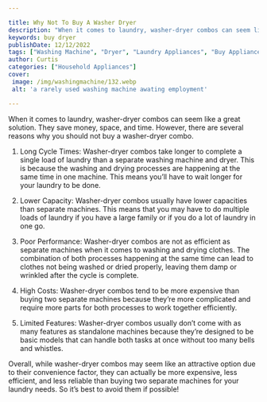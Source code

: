 ```yaml
---

title: Why Not To Buy A Washer Dryer
description: "When it comes to laundry, washer-dryer combos can seem like a great solution. They save money, space, and time. However, there are...keep going and find out"
keywords: buy dryer
publishDate: 12/12/2022
tags: ["Washing Machine", "Dryer", "Laundry Appliances", "Buy Appliance", "Clean Appliance"]
author: Curtis
categories: ["Household Appliances"]
cover: 
 image: /img/washingmachine/132.webp
 alt: 'a rarely used washing machine awating employment'

---
```


When it comes to laundry, washer-dryer combos can seem like a great solution. They save money, space, and time. However, there are several reasons why you should not buy a washer-dryer combo. 

1. Long Cycle Times: Washer-dryer combos take longer to complete a single load of laundry than a separate washing machine and dryer. This is because the washing and drying processes are happening at the same time in one machine. This means you’ll have to wait longer for your laundry to be done. 

2. Lower Capacity: Washer-dryer combos usually have lower capacities than separate machines. This means that you may have to do multiple loads of laundry if you have a large family or if you do a lot of laundry in one go. 

3. Poor Performance: Washer-dryer combos are not as efficient as separate machines when it comes to washing and drying clothes. The combination of both processes happening at the same time can lead to clothes not being washed or dried properly, leaving them damp or wrinkled after the cycle is complete. 

4. High Costs: Washer-dryer combos tend to be more expensive than buying two separate machines because they’re more complicated and require more parts for both processes to work together efficiently. 

5. Limited Features: Washer-dryer combos usually don’t come with as many features as standalone machines because they’re designed to be basic models that can handle both tasks at once without too many bells and whistles. 

Overall, while washer-dryer combos may seem like an attractive option due to their convenience factor, they can actually be more expensive, less efficient, and less reliable than buying two separate machines for your laundry needs. So it’s best to avoid them if possible!
